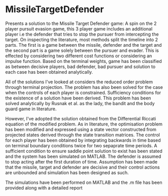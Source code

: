 # MissileTargetDefender
Presents a solution to the Missile Target Defender game: A spin on the 2 player pursuit evasion game, this 3 player game includes an additional player i.e the defender that tries to stop the pursuer from intercepting the target. On inspecting the literature, most methods split the timeline into 2 parts. The first is a game between the missile, defender and the target and the second part is a game solely between the pursuer and evader. This is effected by considering two different cost functions or considering an impulse function. Based on the terminal weights, game has been classified as between decisive players, bad defender, bad pursuer and solution to each case has been obtained analytically. 


All of the solutions I've looked at considers the reduced order problem through terminal projection. The problem has also been solved for the case when the controls of each player is constrained. Sufficiency conditions for the existence of a solution have been derived. This problem has been solved analytically by Rusnak et al. as the lady, the bandit and the body guard game in literature. 

However, I've adopted the solution obtained from the Differential Riccati equation of the modified problem. As in literature, the optimisation problem has been modified and expressed using a state vector constructed from projected states derived through the state transition matrices. The control for each player has been obtained by integrating backwards in time based on terminal boundary conditions twice for two sepaprate time periods. A sufficient condition to ensure saddle point solution to exist has been stated and the system has been simulated on MATLAB. The defender is assumed to stop acting after the first duration of time. Assumption has been made that the missile, target and defender are decisive and their control actions are unbounded and simulation has been designed as such. 


The simulations have been performed on MATLAB and the .m file has been provided along with a detailed report
